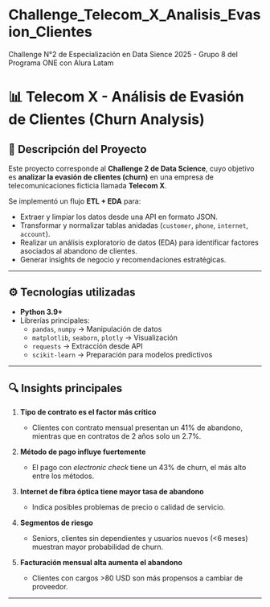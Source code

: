 # Challenge_Telecom_X_Analisis_Evasion_Clientes
Challenge N°2 de Especialización en Data Sience 2025 - Grupo 8 del Programa ONE con Alura Latam

# 📊 Telecom X - Análisis de Evasión de Clientes (Churn Analysis)

## 📌 Descripción del Proyecto  
Este proyecto corresponde al **Challenge 2 de Data Science**, cuyo objetivo es **analizar la evasión de clientes (churn)** en una empresa de telecomunicaciones ficticia llamada **Telecom X**.  

Se implementó un flujo **ETL + EDA** para:  
- Extraer y limpiar los datos desde una API en formato JSON.  
- Transformar y normalizar tablas anidadas (`customer`, `phone`, `internet`, `account`).  
- Realizar un análisis exploratorio de datos (EDA) para identificar factores asociados al abandono de clientes.  
- Generar insights de negocio y recomendaciones estratégicas.  

---

## ⚙️ Tecnologías utilizadas  
- **Python 3.9+**  
- Librerías principales:  
  - `pandas`, `numpy` → Manipulación de datos  
  - `matplotlib`, `seaborn`, `plotly` → Visualización  
  - `requests` → Extracción desde API  
  - `scikit-learn` → Preparación para modelos predictivos  

---

## 🔍 Insights principales  

1. **Tipo de contrato es el factor más crítico**  
   - Clientes con contrato mensual presentan un 41% de abandono, mientras que en contratos de 2 años solo un 2.7%.  

2. **Método de pago influye fuertemente**  
   - El pago con *electronic check* tiene un 43% de churn, el más alto entre los métodos.  

3. **Internet de fibra óptica tiene mayor tasa de abandono**  
   - Indica posibles problemas de precio o calidad de servicio.  

4. **Segmentos de riesgo**  
   - Seniors, clientes sin dependientes y usuarios nuevos (<6 meses) muestran mayor probabilidad de churn.  

5. **Facturación mensual alta aumenta el abandono**  
   - Clientes con cargos >80 USD son más propensos a cambiar de proveedor.  

---


